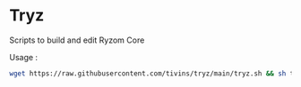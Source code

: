# Tryz
Scripts to build and edit Ryzom Core


Usage :

```sh
wget https://raw.githubusercontent.com/tivins/tryz/main/tryz.sh && sh tryz.sh
```
